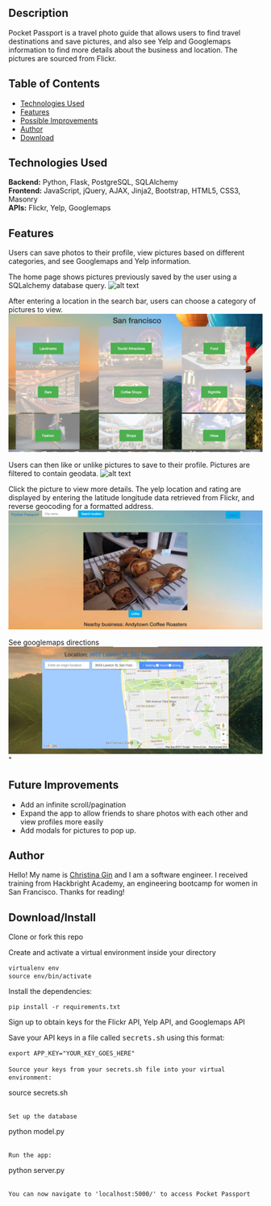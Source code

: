 ## Description
Pocket Passport is a travel photo guide that allows users to find travel destinations and save pictures, and also see Yelp and Googlemaps information to find more details about the business and location. The pictures are sourced from Flickr.

## Table of Contents
* [Technologies Used](#technologiesused)
* [Features](#features)
* [Possible Improvements](#improvements)
* [Author](#author)
* [Download](#download)

## <a name="technologiesused"></a>Technologies Used

<b>Backend:</b> Python, Flask, PostgreSQL, SQLAlchemy<br/>
<b>Frontend:</b> JavaScript, jQuery, AJAX, Jinja2, Bootstrap, HTML5, CSS3, Masonry<br/>
<b>APIs:</b> Flickr, Yelp, Googlemaps<br/>

## <a name="features"></a>Features

Users can save photos to their profile, view pictures based on different categories, and see Googlemaps and Yelp information. 

The home page shows pictures previously saved by the user using a SQLalchemy database query.
![alt text](screenshots/pockethomepage.png) 

After entering a location in the search bar, users can choose a category of pictures to view. 
![alt text](screenshots/categoriespic.png) 

Users can then like or unlike pictures to save to their profile. Pictures are filtered to contain geodata.
![alt text](screenshots/likepics.png) 

Click the picture to view more details. The yelp location and rating are displayed by entering the latitude longitude data retrieved from Flickr, and reverse geocoding for a formatted address.
![alt text](screenshots/yelplocation.png) 

See googlemaps directions
![alt text](screenshots/googlemapspic.png) 
"
## <a name="improvements"></a>Future Improvements

* Add an infinite scroll/pagination 
* Expand the app to allow friends to share photos with each other and view profiles more easily
* Add modals for pictures to pop up. 

## <a name="author"></a>Author
Hello! My name is [Christina Gin](https://www.linkedin.com/in/christina-gin) and I am a software engineer. I received training from Hackbright Academy, an engineering bootcamp for women in San Francisco. Thanks for reading!

## <a name="download"></a>Download/Install
Clone or fork this repo

Create and activate a virtual environment inside your directory

```
virtualenv env
source env/bin/activate
```

Install the dependencies:

```
pip install -r requirements.txt
```
Sign up to obtain keys for the Flickr API, Yelp API, and Googlemaps API 

Save your API keys in a file called <kbd>secrets.sh</kbd> using this format:
```
export APP_KEY="YOUR_KEY_GOES_HERE"

Source your keys from your secrets.sh file into your virtual environment:

```
source secrets.sh
```

Set up the database

```
python model.py
```

Run the app:

```
python server.py
```

You can now navigate to 'localhost:5000/' to access Pocket Passport



